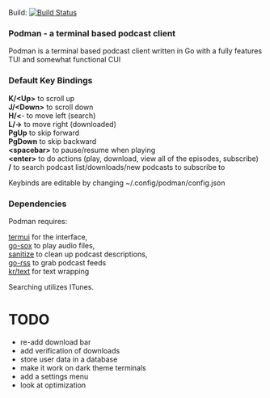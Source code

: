 Build: [![Build Status](https://travis-ci.org/hunterwerlla/podman.svg?branch=master)](https://travis-ci.org/hunterwerlla/podman)
### Podman - a terminal based podcast client
Podman is a terminal based podcast client written in Go with a fully features TUI and somewhat functional CUI

### Default Key Bindings
**K/&lt;Up&gt;** to scroll up<br/>
**J/&lt;Down&gt;** to scroll down<br/>
**H/&lt;**- to move left (search)<br/>
**L/-&gt;** to move right (downloaded)<br/>
**PgUp** to skip forward<br/>
**PgDown** to skip backward<br/>
**&lt;spacebar&gt;** to pause/resume when playing<br/>
**&lt;enter&gt;** to do actions (play, download, view all of the episodes, subscribe)<br/>
**/** to search podcast list/downloads/new podcasts to subscribe to

Keybinds are editable by changing ~/.config/podman/config.json

### Dependencies
Podman requires:

[termui](https://github.com/gizak/termui) for the interface,  
[go-sox](https://github.com/krig/go-sox) to play audio files,  
[sanitize](https://github.com/kennygrant/sanitize) to clean up podcast descriptions,  
[go-rss](https://github.com/ungerik/go-rss) to grab podcast feeds  
[kr/text](https://github.com/kr/text) for text wrapping

Searching utilizes ITunes.

# TODO
* re-add download bar
* add verification of downloads
* store user data in a database
* make it work on dark theme terminals
* add a settings menu
* look at optimization